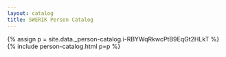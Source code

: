 ```yaml
---
layout: catalog
title: SWERIK Person Catalog
---
```

{% assign p = site.data._person-catalog.i-RBYWqRkwcPtB9EqGt2HLkT %}
{% include person-catalog.html p=p %}

